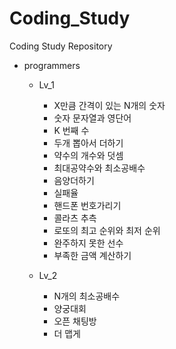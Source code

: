 # Coding_Study
Coding Study Repository

- programmers
  - Lv_1
    - X만큼 간격이 있는 N개의 숫자
    - 숫자 문자열과 영단어
    - K 번째 수
    - 두개 뽑아서 더하기
    - 약수의 개수와 덧셈
    - 최대공약수와 최소공배수
    - 음양더하기
    - 실패율 
    - 핸드폰 번호가리기
    - 콜라츠 추측
    - 로또의 최고 순위와 최저 순위
    - 완주하지 못한 선수
    - 부족한 금액 계산하기

  - Lv_2
    - N개의 최소공배수
    - 양궁대회
    - 오픈 채팅방
    - 더 맵게
